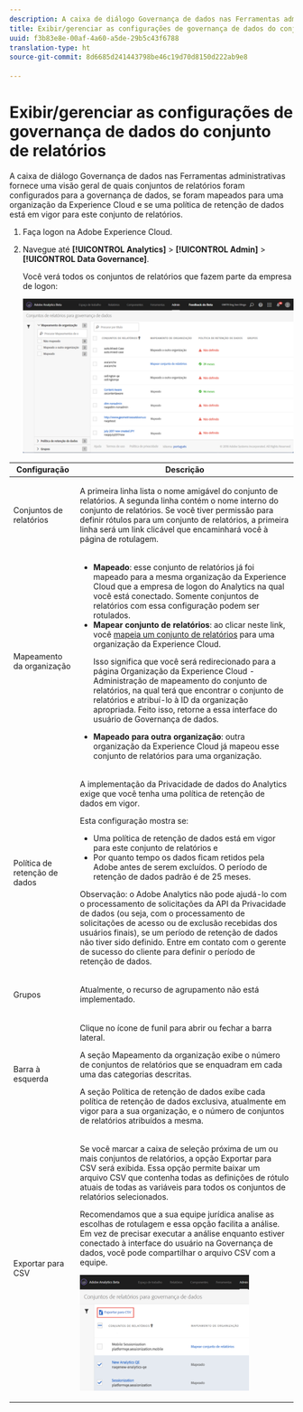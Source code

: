 ```yaml
---
description: A caixa de diálogo Governança de dados nas Ferramentas administrativas fornece uma visão geral de quais conjuntos de relatórios foram configurados para a governança de dados, se foram mapeados para uma organização da Experience Cloud e se uma política de retenção de dados está em vigor para este conjunto de relatórios.
title: Exibir/gerenciar as configurações de governança de dados do conjunto de relatórios
uuid: f3b83e8e-00af-4a60-a5de-29b5c43f6788
translation-type: ht
source-git-commit: 8d6685d241443798be46c19d70d8150d222ab9e8

---
```



# Exibir/gerenciar as configurações de governança de dados do conjunto de relatórios

A caixa de diálogo Governança de dados nas Ferramentas administrativas fornece uma visão geral de quais conjuntos de relatórios foram configurados para a governança de dados, se foram mapeados para uma organização da Experience Cloud e se uma política de retenção de dados está em vigor para este conjunto de relatórios.

1. Faça logon na Adobe Experience Cloud.
1. Navegue até **[!UICONTROL Analytics]** > **[!UICONTROL Admin]** > **[!UICONTROL Data Governance]**.

   Você verá todos os conjuntos de relatórios que fazem parte da empresa de logon:

   ![](assets/privacy_setup_an.png)

<table id="table_448292730FF0475E9DCB731882F9A29B"> 
 <thead> 
  <tr> 
   <th colname="col1" class="entry"> Configuração </th> 
   <th colname="col2" class="entry"> Descrição </th> 
  </tr> 
 </thead>
 <tbody> 
  <tr> 
   <td colname="col1"> <p>Conjuntos de relatórios </p> </td> 
   <td colname="col2"> <p>A primeira linha lista o nome amigável do conjunto de relatórios. A segunda linha contém o nome interno do conjunto de relatórios. Se você tiver permissão para definir rótulos para um conjunto de relatórios, a primeira linha será um link clicável que encaminhará você à página de rotulagem. </p> </td> 
  </tr> 
  <tr> 
   <td colname="col1"> <p>Mapeamento da organização </p> </td> 
   <td colname="col2"> 
    <ul id="ul_EF8F613B0C5E42D19DB60BD0C89C114B"> 
     <li id="li_B35EE88555F547EFBF55ADE9D0C9EC3B"><b>Mapeado</b>: esse conjunto de relatórios já foi mapeado para a mesma organização da Experience Cloud que a empresa de logon do Analytics na qual você está conectado. Somente conjuntos de relatórios com essa configuração podem ser rotulados. </li> 
     <li id="li_4E800BF80CFF477BAA091EF272D9071C"><b>Mapear conjunto de relatórios</b>: ao clicar neste link, você <a href="https://docs.adobe.com/content/help/pt-BR/core-services/interface/about-core-services/report-suite-mapping.html">mapeia um conjunto de relatórios</a> para uma organização da Experience Cloud. <p>Isso significa que você será redirecionado para a página Organização da Experience Cloud - Administração de mapeamento do conjunto de relatórios, na qual terá que encontrar o conjunto de relatórios e atribuí-lo à ID da organização apropriada. Feito isso, retorne a essa interface do usuário de Governança de dados. </p> </li> 
     <li id="li_FF825A65D089487BBF5FCB0D74D41CD7"><b>Mapeado para outra organização</b>: outra organização da Experience Cloud já mapeou esse conjunto de relatórios para uma organização. </li> 
    </ul> </td> 
  </tr> 
  <tr> 
   <td colname="col1"> <p>Política de retenção de dados </p> </td> 
   <td colname="col2"> <p>A implementação da Privacidade de dados do Analytics exige que você tenha uma política de retenção de dados em vigor. </p> <p>Esta configuração mostra se: </p> 
    <ul> 
     <li>Uma política de retenção de dados está em vigor para este conjunto de relatórios e </li> 
     <li>Por quanto tempo os dados ficam retidos pela Adobe antes de serem excluídos. O período de retenção de dados padrão é de 25 meses. </li> 
    </ul> <p>Observação: o Adobe Analytics não pode ajudá-lo com o processamento de solicitações da API da Privacidade de dados (ou seja, com o processamento de solicitações de acesso ou de exclusão recebidas dos usuários finais), se um período de retenção de dados não tiver sido definido. Entre em contato com o gerente de sucesso do cliente para definir o período de retenção de dados. </p> </td> 
  </tr> 
  <tr> 
   <td colname="col1"> <p>Grupos </p> </td> 
   <td colname="col2"> <p>Atualmente, o recurso de agrupamento não está implementado. </p> </td> 
  </tr> 
  <tr> 
   <td colname="col1"> <p>Barra à esquerda </p> </td> 
   <td colname="col2"> <p>Clique no ícone de funil para abrir ou fechar a barra lateral. </p> <p>A seção Mapeamento da organização exibe o número de conjuntos de relatórios que se enquadram em cada uma das categorias descritas. </p> <p>A seção Política de retenção de dados exibe cada política de retenção de dados exclusiva, atualmente em vigor para a sua organização, e o número de conjuntos de relatórios atribuídos a mesma. </p> </td> 
  </tr> 
  <tr> 
   <td colname="col1"> <p>Exportar para CSV </p> </td> 
   <td colname="col2"> <p>Se você marcar a caixa de seleção próxima de um ou mais conjuntos de relatórios, a opção <span class="uicontrol">Exportar para CSV</span> será exibida. Essa opção permite baixar um arquivo CSV que contenha todas as definições de rótulo atuais de todas as variáveis para todos os conjuntos de relatórios selecionados. </p> <p>Recomendamos que a sua equipe jurídica analise as escolhas de rotulagem e essa opção facilita a análise. Em vez de precisar executar a análise enquanto estiver conectado à interface do usuário na Governança de dados, você pode compartilhar o arquivo CSV com a equipe. </p> <p><img placement="break"  src="assets/export_csv.png" width="300px" id="image_5FE821B2D07B402D8E0F6FE53D6FC52E" /> </p> </td> 
  </tr> 
 </tbody> 
</table>


